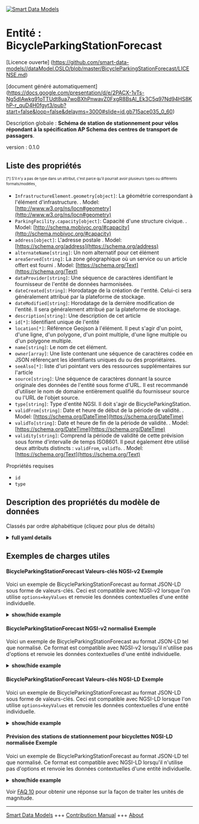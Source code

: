 <!-- 10-Header -->  
[![Smart Data Models](https://smartdatamodels.org/wp-content/uploads/2022/01/SmartDataModels_logo.png "Logo")](https://smartdatamodels.org)  
Entité : BicycleParkingStationForecast  
======================================<!-- /10-Header -->  
<!-- 15-License -->  
[Licence ouverte] (https://github.com/smart-data-models//dataModel.OSLO/blob/master/BicycleParkingStationForecast/LICENSE.md)  
[document généré automatiquement] (https://docs.google.com/presentation/d/e/2PACX-1vTs-Ng5dIAwkg91oTTUdt8ua7woBXhPnwavZ0FxgR8BsAI_Ek3C5q97Nd94HS8KhP-r_quD4H0fgyt3/pub?start=false&loop=false&delayms=3000#slide=id.gb715ace035_0_60)  
<!-- /15-License -->  
<!-- 20-Description -->  
Description globale : **Schéma de station de stationnement pour vélos répondant à la spécification AP Schema des centres de transport de passagers**.  
version : 0.1.0  
<!-- /20-Description -->  
<!-- 30-PropertiesList -->  

## Liste des propriétés  

<sup><sub>[*] S'il n'y a pas de type dans un attribut, c'est parce qu'il pourrait avoir plusieurs types ou différents formats/modèles</sub></sup>.  
- `InfrastructureElement.geometry[object]`: La géométrie correspondant à l'élément d'infrastructure.  . Model: [http://www.w3.org/ns/locn#geometry](http://www.w3.org/ns/locn#geometry)- `ParkingFacility.capacity[object]`: Capacité d'une structure civique.  . Model: [http://schema.mobivoc.org/#capacity](http://schema.mobivoc.org/#capacity)- `address[object]`: L'adresse postale  . Model: [https://schema.org/address](https://schema.org/address)- `alternateName[string]`: Un nom alternatif pour cet élément  - `areaServed[string]`: La zone géographique où un service ou un article offert est fourni  . Model: [https://schema.org/Text](https://schema.org/Text)- `dataProvider[string]`: Une séquence de caractères identifiant le fournisseur de l'entité de données harmonisées.  - `dateCreated[string]`: Horodatage de la création de l'entité. Celui-ci sera généralement attribué par la plateforme de stockage.  - `dateModified[string]`: Horodatage de la dernière modification de l'entité. Il sera généralement attribué par la plateforme de stockage.  - `description[string]`: Une description de cet article  - `id[*]`: Identifiant unique de l'entité  - `location[*]`: Référence Geojson à l'élément. Il peut s'agir d'un point, d'une ligne, d'un polygone, d'un point multiple, d'une ligne multiple ou d'un polygone multiple.  - `name[string]`: Le nom de cet élément.  - `owner[array]`: Une liste contenant une séquence de caractères codée en JSON référençant les identifiants uniques du ou des propriétaires.  - `seeAlso[*]`: liste d'uri pointant vers des ressources supplémentaires sur l'article  - `source[string]`: Une séquence de caractères donnant la source originale des données de l'entité sous forme d'URL. Il est recommandé d'utiliser le nom de domaine entièrement qualifié du fournisseur source ou l'URL de l'objet source.  - `type[string]`: Type d'entité NGSI. Il doit s'agir de BicycleParkingStation.  - `validFrom[string]`: Date et heure de début de la période de validité.  . Model: [https://schema.org/DateTime](https://schema.org/DateTime)- `validTo[string]`: Date et heure de fin de la période de validité.  . Model: [https://schema.org/DateTime](https://schema.org/DateTime)- `validity[string]`: Comprend la période de validité de cette prévision sous forme d'intervalle de temps ISO8601. Il peut également être utilisé deux attributs distincts : `validFrom`, `validTo`.  . Model: [https://schema.org/Text](https://schema.org/Text)<!-- /30-PropertiesList -->  
<!-- 35-RequiredProperties -->  
Propriétés requises  
- `id`  - `type`  <!-- /35-RequiredProperties -->  
<!-- 40-RequiredProperties -->  
<!-- /40-RequiredProperties -->  
<!-- 50-DataModelHeader -->  
## Description des propriétés du modèle de données  
Classés par ordre alphabétique (cliquez pour plus de détails)  
<!-- /50-DataModelHeader -->  
<!-- 60-ModelYaml -->  
<details><summary><strong>full yaml details</strong></summary>    
```yaml  
BicycleParkingStationForecast:    
  description: 'Bicycle Parking Station Schema meeting Passenger Transport Hubs AP Schema specification'    
  properties:    
    InfrastructureElement.geometry:    
      description: 'The geometry corresponding to the infrastructure element.'    
      properties:    
        Geometry.wkt:    
          description: "Property. Model:'http://www.opengis.net/ont/geosparql#asWKT'. Geometry expressed in wkt format."    
          properties: {}    
          type: string    
        type:    
          description: "Property. Model: 'http://www.w3.org/ns/locn#Geometry'"    
          enum:    
            - Geometry    
          type: string    
      required:    
        - type    
        - Geometry.wkt    
      type: object    
      x-ngsi:    
        model: "http://www.w3.org/ns/locn#geometry"    
        type: Property    
    ParkingFacility.capacity:    
      description: 'Capacity of a civic structure. '    
      properties:    
        Capacity.total:    
          description: "Property. Model: 'http://schema.mobivoc.org/#totalCapacity'. Indicates the capacity of a resource."    
          type: number    
        type:    
          enum:    
            - Capacity    
          type: string    
      required:    
        - type    
        - Capacity.total    
      type: object    
      x-ngsi:    
        model: "http://schema.mobivoc.org/#capacity"    
        type: Property    
    address:    
      description: 'The mailing address'    
      properties:    
        addressCountry:    
          description: 'Property. The country. For example, Spain. Model:''https://schema.org/addressCountry'''    
          type: string    
        addressLocality:    
          description: 'Property. The locality in which the street address is, and which is in the region. Model:''https://schema.org/addressLocality'''    
          type: string    
        addressRegion:    
          description: 'Property. The region in which the locality is, and which is in the country. Model:''https://schema.org/addressRegion'''    
          type: string    
        postOfficeBoxNumber:    
          description: 'Property. The post office box number for PO box addresses. For example, 03578. Model:''https://schema.org/postOfficeBoxNumber'''    
          type: string    
        postalCode:    
          description: 'Property. The postal code. For example, 24004. Model:''https://schema.org/https://schema.org/postalCode'''    
          type: string    
        streetAddress:    
          description: 'Property. The street address. Model:''https://schema.org/streetAddress'''    
          type: string    
      type: object    
      x-ngsi:    
        model: https://schema.org/address    
        type: Property    
    alternateName:    
      description: 'An alternative name for this item'    
      type: string    
      x-ngsi:    
        type: Property    
    areaServed:    
      description: 'The geographic area where a service or offered item is provided'    
      type: string    
      x-ngsi:    
        model: https://schema.org/Text    
        type: Property    
    dataProvider:    
      description: 'A sequence of characters identifying the provider of the harmonised data entity.'    
      type: string    
      x-ngsi:    
        type: Property    
    dateCreated:    
      description: 'Entity creation timestamp. This will usually be allocated by the storage platform.'    
      format: date-time    
      type: string    
      x-ngsi:    
        type: Property    
    dateModified:    
      description: 'Timestamp of the last modification of the entity. This will usually be allocated by the storage platform.'    
      format: date-time    
      type: string    
      x-ngsi:    
        type: Property    
    description:    
      description: 'A description of this item'    
      type: string    
      x-ngsi:    
        type: Property    
    id:    
      anyOf: &bicycleparkingstationforecast_-_properties_-_owner_-_items_-_anyof    
        - description: 'Property. Identifier format of any NGSI entity'    
          maxLength: 256    
          minLength: 1    
          pattern: ^[\w\-\.\{\}\$\+\*\[\]`|~^@!,:\\]+$    
          type: string    
        - description: 'Property. Identifier format of any NGSI entity'    
          format: uri    
          type: string    
      description: 'Unique identifier of the entity'    
      x-ngsi:    
        type: Property    
    location:    
      description: 'Geojson reference to the item. It can be Point, LineString, Polygon, MultiPoint, MultiLineString or MultiPolygon'    
      oneOf:    
        - description: 'GeoProperty. Geojson reference to the item. Point'    
          properties:    
            bbox:    
              items:    
                type: number    
              minItems: 4    
              type: array    
            coordinates:    
              items:    
                type: number    
              minItems: 2    
              type: array    
            type:    
              enum:    
                - Point    
              type: string    
          required:    
            - type    
            - coordinates    
          title: 'GeoJSON Point'    
          type: object    
        - description: 'GeoProperty. Geojson reference to the item. LineString'    
          properties:    
            bbox:    
              items:    
                type: number    
              minItems: 4    
              type: array    
            coordinates:    
              items:    
                items:    
                  type: number    
                minItems: 2    
                type: array    
              minItems: 2    
              type: array    
            type:    
              enum:    
                - LineString    
              type: string    
          required:    
            - type    
            - coordinates    
          title: 'GeoJSON LineString'    
          type: object    
        - description: 'GeoProperty. Geojson reference to the item. Polygon'    
          properties:    
            bbox:    
              items:    
                type: number    
              minItems: 4    
              type: array    
            coordinates:    
              items:    
                items:    
                  items:    
                    type: number    
                  minItems: 2    
                  type: array    
                minItems: 4    
                type: array    
              type: array    
            type:    
              enum:    
                - Polygon    
              type: string    
          required:    
            - type    
            - coordinates    
          title: 'GeoJSON Polygon'    
          type: object    
        - description: 'GeoProperty. Geojson reference to the item. MultiPoint'    
          properties:    
            bbox:    
              items:    
                type: number    
              minItems: 4    
              type: array    
            coordinates:    
              items:    
                items:    
                  type: number    
                minItems: 2    
                type: array    
              type: array    
            type:    
              enum:    
                - MultiPoint    
              type: string    
          required:    
            - type    
            - coordinates    
          title: 'GeoJSON MultiPoint'    
          type: object    
        - description: 'GeoProperty. Geojson reference to the item. MultiLineString'    
          properties:    
            bbox:    
              items:    
                type: number    
              minItems: 4    
              type: array    
            coordinates:    
              items:    
                items:    
                  items:    
                    type: number    
                  minItems: 2    
                  type: array    
                minItems: 2    
                type: array    
              type: array    
            type:    
              enum:    
                - MultiLineString    
              type: string    
          required:    
            - type    
            - coordinates    
          title: 'GeoJSON MultiLineString'    
          type: object    
        - description: 'GeoProperty. Geojson reference to the item. MultiLineString'    
          properties:    
            bbox:    
              items:    
                type: number    
              minItems: 4    
              type: array    
            coordinates:    
              items:    
                items:    
                  items:    
                    items:    
                      type: number    
                    minItems: 2    
                    type: array    
                  minItems: 4    
                  type: array    
                type: array    
              type: array    
            type:    
              enum:    
                - MultiPolygon    
              type: string    
          required:    
            - type    
            - coordinates    
          title: 'GeoJSON MultiPolygon'    
          type: object    
      x-ngsi:    
        type: GeoProperty    
    name:    
      description: 'The name of this item.'    
      type: string    
      x-ngsi:    
        type: Property    
    owner:    
      description: 'A List containing a JSON encoded sequence of characters referencing the unique Ids of the owner(s)'    
      items:    
        anyOf: *bicycleparkingstationforecast_-_properties_-_owner_-_items_-_anyof    
        description: 'Property. Unique identifier of the entity'    
      type: array    
      x-ngsi:    
        type: Property    
    seeAlso:    
      description: 'list of uri pointing to additional resources about the item'    
      oneOf:    
        - items:    
            format: uri    
            type: string    
          minItems: 1    
          type: array    
        - format: uri    
          type: string    
      x-ngsi:    
        type: Property    
    source:    
      description: 'A sequence of characters giving the original source of the entity data as a URL. Recommended to be the fully qualified domain name of the source provider, or the URL to the source object.'    
      type: string    
      x-ngsi:    
        type: Property    
    type:    
      description: 'NGSI Entity type. It has to be BicycleParkingStation'    
      enum:    
        - BicycleParkingStationForecast    
      type: string    
      x-ngsi:    
        type: Property    
    validFrom:    
      description: 'Validity period start date and time.'    
      format: date-time    
      type: string    
      x-ngsi:    
        model: https://schema.org/DateTime    
        type: Property    
    validTo:    
      description: 'Validity period end date and time.'    
      format: date-time    
      type: string    
      x-ngsi:    
        model: https://schema.org/DateTime    
        type: Property    
    validity:    
      description: 'Includes the validity period for this forecast as a ISO8601 time interval. It can be also used two separate attributes: `validFrom`, `validTo`.'    
      type: string    
      x-ngsi:    
        model: https://schema.org/Text    
        type: Property    
  required:    
    - id    
    - type    
  type: object    
  x-derived-from: ""    
  x-disclaimer: 'Redistribution and use in source and binary forms, with or without modification, are permitted  provided that the license conditions are met. Copyleft (c) 2022 Contributors to Smart Data Models Program'    
  x-license-url: https://github.com/smart-data-models/dataModel.OSLO/blob/master/BicycleParkingStationForecast/LICENSE.md    
  x-model-schema: https://github.com/smart-data-models/dataModel.OSLO/raw/master/BicycleParkingStationForecast/schema.json    
  x-model-tags: GreenMov    
  x-version: 0.1.0    
```  
</details>    
<!-- /60-ModelYaml -->  
<!-- 70-MiddleNotes -->  
<!-- /70-MiddleNotes -->  
<!-- 80-Examples -->  
## Exemples de charges utiles  
#### BicycleParkingStationForecast Valeurs-clés NGSI-v2 Exemple  
Voici un exemple de BicycleParkingStationForecast au format JSON-LD sous forme de valeurs-clés. Ceci est compatible avec NGSI-v2 lorsque l'on utilise `options=keyValues` et renvoie les données contextuelles d'une entité individuelle.  
<details><summary><strong>show/hide example</strong></summary>    
```json
{
  "id": "https://blue-bike.be/stations/141",
  "type": "BicycleParkingStationForecast",
  "ParkingFacility.^capacity": {
    "type": "Capacity",
    "Capacity.total": 20
  },
  "InfrastructureElement.geometry": {
    "type": "Geometry",
    "Geometry.wkt": "POINT(3.313743000000 50.855703000000)"
  },
  "location": {
    "type": "Point",
    "coordinates": [
      3.313743000000,
      50.855703000000
    ]
  }
}

```  
</details>  
#### BicycleParkingStationForecast NGSI-v2 normalisé Exemple  
Voici un exemple de BicycleParkingStationForecast au format JSON-LD tel que normalisé. Ce format est compatible avec NGSI-v2 lorsqu'il n'utilise pas d'options et renvoie les données contextuelles d'une entité individuelle.  
<details><summary><strong>show/hide example</strong></summary>    
```json
{
  "id": "https://blue-bike.be/stations/141",
  "type": "BicycleParkingStationForecast",
  "ParkingFacility.^capacity": {
    "type": "StructuredValue",
    "value": {
      "type": "Capacity",
      "Capacity.total": {
        "type": "Number",
        "value": 20
      }
    }
  },
  "InfrastructureElement.geometry": {
    "type": "StructuredValue",
    "value": {
      "type": "Geometry",
      "Geometry.wkt": {
        "type": "Property",
        "value": "POINT(3.313743000000 50.855703000000)"
      }
    }
  },
  "location": {
    "type": "geo:json",
    "value": {
      "type": "Point",
      "coordinates": [
        3.313743000000,
        50.855703000000
      ]
    }
  }
}

```  
</details>  
#### BicycleParkingStationForecast Valeurs-clés NGSI-LD Exemple  
Voici un exemple de BicycleParkingStationForecast au format JSON-LD sous forme de valeurs-clés. Ceci est compatible avec NGSI-LD lorsque l'on utilise `options=keyValues` et renvoie les données contextuelles d'une entité individuelle.  
<details><summary><strong>show/hide example</strong></summary>    
```json
{
    "id": "https://blue-bike.be/stations/141",
    "type": "BicycleParkingStationForecast",
    "ParkingFacility.capacity": {
        "type": "Capacity",
        "Capacity.total": 20
    },
    "InfrastructureElement.geometry": {
        "type": "Geometry",
        "Geometry.wkt": "POINT(3.313743000000 50.855703000000)"
    },
    "location": {
        "type": "Point",
        "coordinates": [
            3.313743,
            50.855703
        ]
    },
    "@context": [
        "https://brechtvdv.github.io/incubated/dataModel.OSLO.PassengerTransportHubs/context.jsonld",
        "https://uri.etsi.org/ngsi-ld/v1/ngsi-ld-core-context.jsonld",
        "https://raw.githubusercontent.com/smart-data-models/dataModel.OSLO/master/context.jsonld"
    ]
}

```  
</details>  
#### Prévision des stations de stationnement pour bicyclettes NGSI-LD normalisée Exemple  
Voici un exemple de BicycleParkingStationForecast au format JSON-LD tel que normalisé. Ce format est compatible avec NGSI-LD lorsqu'il n'utilise pas d'options et renvoie les données contextuelles d'une entité individuelle.  
<details><summary><strong>show/hide example</strong></summary>    
```json
{
    "id": "https://blue-bike.be/stations/141",
    "type": "BicycleParkingStationForecast",
    "ParkingFacility.capacity": {
        "type": "Relationship",
        "object": {
            "type": "Capacity",
            "Capacity.total": {
                "type": "Property",
                "value": 20
            }
        }
    },
    "InfrastructureElement.geometry": {
        "type": "Relationship",
        "object": {
            "type": "Geometry",
            "Geometry.wkt": {
                "type": "Property",
                "value": "POINT(3.313743000000 50.855703000000)"
            }
        }
    },
    "location": {
        "type": "Point",
        "coordinates": [
            3.313743,
            50.855703
        ]
    },
    "@context": [
        "https://raw.githubusercontent.com/smart-data-models/dataModel.OSLO/master/context.jsonld",
        "https://uri.etsi.org/ngsi-ld/v1/ngsi-ld-core-context.jsonld"
    ]
}

```
</details><!-- /80-Examples -->  
<!-- 90-FooterNotes -->  
<!-- /90-FooterNotes -->  
<!-- 95-Units -->  
Voir [FAQ 10](https://smartdatamodels.org/index.php/faqs/) pour obtenir une réponse sur la façon de traiter les unités de magnitude.  
<!-- /95-Units -->  
<!-- 97-LastFooter -->  
---  
[Smart Data Models](https://smartdatamodels.org) +++ [Contribution Manual](https://bit.ly/contribution_manual) +++ [About](https://bit.ly/Introduction_SDM)<!-- /97-LastFooter -->  

